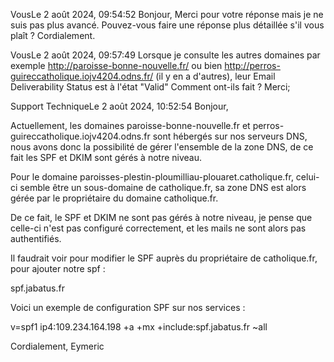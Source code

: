 
VousLe 2 août 2024, 09:54:52
Bonjour,
Merci pour votre réponse mais je ne suis pas plus avancé.
Pouvez-vous faire une réponse plus détaillée s'il vous plaît ?
Cordialement.

VousLe 2 août 2024, 09:57:49
Lorsque je consulte les autres domaines par exemple http://paroisse-bonne-nouvelle.fr/ ou bien http://perros-guireccatholique.iojv4204.odns.fr/ (il y en a d'autres), leur Email Deliverability Status est à l'état "Valid"
Comment ont-ils fait ?
Merci;

Support TechniqueLe 2 août 2024, 10:52:54
Bonjour,

Actuellement, les domaines paroisse-bonne-nouvelle.fr et perros-guireccatholique.iojv4204.odns.fr sont hébergés sur nos serveurs DNS, nous avons donc la possibilité de gérer l'ensemble de la zone DNS, de ce fait les SPF et DKIM sont gérés à notre niveau.

Pour le domaine paroisses-plestin-ploumilliau-plouaret.catholique.fr, celui-ci semble être un sous-domaine de catholique.fr, sa zone DNS est alors gérée par le propriétaire du domaine catholique.fr.

De ce fait, le SPF et DKIM ne sont pas gérés à notre niveau, je pense que celle-ci n'est pas configuré correctement, et les mails ne sont alors pas authentifiés.

Il faudrait voir pour modifier le SPF auprès du propriétaire de catholique.fr, pour ajouter notre spf :

spf.jabatus.fr

Voici un exemple de configuration SPF sur nos services :

v=spf1 ip4:109.234.164.198 +a +mx +include:spf.jabatus.fr ~all

Cordialement,
Eymeric
